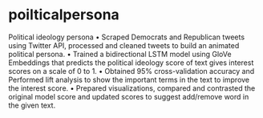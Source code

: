 # poilticalpersona
Political ideology persona
•  Scraped Democrats and Republican tweets using Twitter API, processed and cleaned tweets to build an animated political persona.
•  Trained a bidirectional LSTM model using GloVe Embeddings that predicts the political ideology score of text gives interest scores on a scale of 0 to 1. 
•  Obtained 95% cross-validation accuracy and Performed lift analysis to show the important terms in the text to improve the interest score. 
•  Prepared visualizations, compared and contrasted the original model score and updated scores to suggest add/remove word in the given text.
